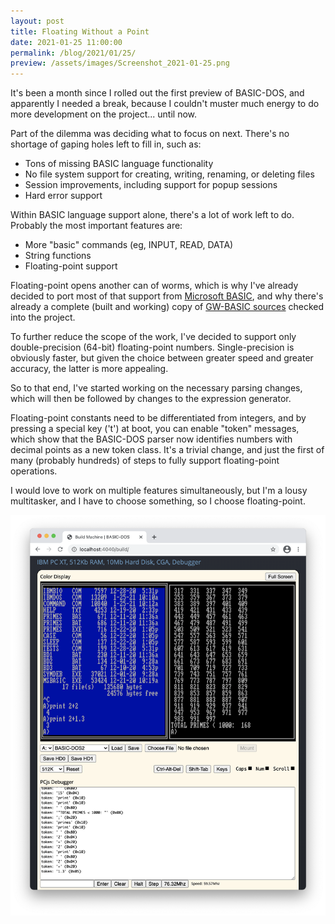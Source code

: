 ```yaml
---
layout: post
title: Floating Without a Point
date: 2021-01-25 11:00:00
permalink: /blog/2021/01/25/
preview: /assets/images/Screenshot_2021-01-25.png
---
```


It's been a month since I rolled out the first preview of BASIC-DOS, and
apparently I needed a break, because I couldn't muster much energy to do more
development on the project... until now.

Part of the dilemma was deciding what to focus on next.  There's no shortage
of gaping holes left to fill in, such as:

- Tons of missing BASIC language functionality
- No file system support for creating, writing, renaming, or deleting files
- Session improvements, including support for popup sessions
- Hard error support

Within BASIC language support alone, there's a lot of work left to do.
Probably the most important features are:

- More "basic" commands (eg, INPUT, READ, DATA)
- String functions
- Floating-point support

Floating-point opens another can of worms, which is why I've already decided to
port most of that support from [Microsoft BASIC](https://github.com/microsoft/GW-BASIC),
and why there's already a complete (built and working) copy of
[GW-BASIC sources](https://github.com/jeffpar/basicdos/tree/master/software/pcx86/bdsrc/msb)
checked into the project.

To further reduce the scope of the work, I've decided to support only
double-precision (64-bit) floating-point numbers.  Single-precision is obviously
faster, but given the choice between greater speed and greater accuracy, the
latter is more appealing.

So to that end, I've started working on the necessary parsing changes, which
will then be followed by changes to the expression generator.

Floating-point constants need to be differentiated from integers, and by
pressing a special key ('t') at boot, you can enable "token" messages, which
show that the BASIC-DOS parser now identifies numbers with decimal points as
a new token class.  It's a trivial change, and just the first of many (probably
hundreds) of steps to fully support floating-point operations.

I would love to work on multiple features simultaneously, but I'm a lousy
multitasker, and I have to choose something, so I choose floating-point.

![Screenshot](/assets/images/Screenshot_2021-01-25.png)
